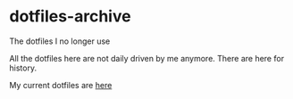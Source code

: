 # dotfiles-archive
The dotfiles I no longer use

All the dotfiles here are not daily driven by me anymore. There are here for history.

My current dotfiles are [here](https://github.com/tinmarr/dotfiles)


